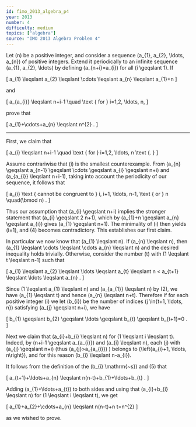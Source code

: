 ```yaml
---
id: fimo_2013_algebra_p4
year: 2013
number: 4
difficulty: medium
topics: ["algebra"]
source: "IMO 2013 Algebra Problem 4"
---
```


Let \(n\) be a positive integer, and consider a sequence \(a_{1}, a_{2}, \ldots, a_{n}\) of positive integers. Extend it periodically to an infinite sequence \(a_{1}, a_{2}, \ldots\) by defining \(a_{n+i}=a_{i}\) for all \(i \geqslant 1\). If

\[
a_{1} \leqslant a_{2} \leqslant \cdots \leqslant a_{n} \leqslant a_{1}+n
\]

and

\[
a_{a_{i}} \leqslant n+i-1 \quad \text { for } i=1,2, \ldots, n,
\]

prove that

\[
a_{1}+\cdots+a_{n} \leqslant n^{2} .
\]

---
First, we claim that

\[
a_{i} \leqslant n+i-1 \quad \text { for } i=1,2, \ldots, n \text {. }
\]

Assume contrariwise that \(i\) is the smallest counterexample. From \(a_{n} \geqslant a_{n-1} \geqslant \cdots \geqslant a_{i} \geqslant n+i\) and \(a_{a_{i}} \leqslant n+i-1\), taking into account the periodicity of our sequence, it follows that

\[
a_{i} \text { cannot be congruent to } i, i+1, \ldots, n-1, \text { or } n \quad(\bmod n) .
\]

Thus our assumption that \(a_{i} \geqslant n+i\) implies the stronger statement that \(a_{i} \geqslant 2 n+1\), which by \(a_{1}+n \geqslant a_{n} \geqslant a_{i}\) gives \(a_{1} \geqslant n+1\). The minimality of \(i\) then yields \(i=1\), and (4) becomes contradictory. This establishes our first claim.

In particular we now know that \(a_{1} \leqslant n\). If \(a_{n} \leqslant n\), then \(a_{1} \leqslant \cdots \leqslant \cdots a_{n} \leqslant n\) and the desired inequality holds trivially. Otherwise, consider the number \(t\) with \(1 \leqslant t \leqslant n-1\) such that

\[
a_{1} \leqslant a_{2} \leqslant \ldots \leqslant a_{t} \leqslant n < a_{t+1} \leqslant \ldots \leqslant a_{n} .
\]

Since \(1 \leqslant a_{1} \leqslant n\) and \(a_{a_{1}} \leqslant n\) by (2), we have \(a_{1} \leqslant t\) and hence \(a_{n} \leqslant n+t\). Therefore if for each positive integer \(i\) we let \(b_{i}\) be the number of indices \(j \in\{t+1, \ldots, n\}\) satisfying \(a_{j} \geqslant n+i\), we have

\[
b_{1} \geqslant b_{2} \geqslant \ldots \geqslant b_{t} \geqslant b_{t+1}=0 .
\]

Next we claim that \(a_{i}+b_{i} \leqslant n\) for \(1 \leqslant i \leqslant t\). Indeed, by \(n+i-1 \geqslant a_{a_{i}}\) and \(a_{i} \leqslant n\), each \(j\) with \(a_{j} \geqslant n+i\) (thus \(a_{j}>a_{a_{i}}\) ) belongs to \(\left\{a_{i}+1, \ldots, n\right\}\), and for this reason \(b_{i} \leqslant n-a_{i}\).

It follows from the definition of the \(b_{i} \mathrm{~s}\) and (5) that

\[
a_{t+1}+\ldots+a_{n} \leqslant n(n-t)+b_{1}+\ldots+b_{t} .
\]

Adding \(a_{1}+\ldots+a_{t}\) to both sides and using that \(a_{i}+b_{i} \leqslant n\) for \(1 \leqslant i \leqslant t\), we get

\[
a_{1}+a_{2}+\cdots+a_{n} \leqslant n(n-t)+n t=n^{2}
\]

as we wished to prove.

